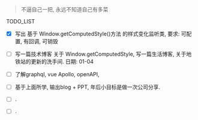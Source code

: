 > 不逼自己一把, 永远不知道自己有多菜

TODO_LIST

- [x] 写出 基于 Window.getComputedStyle()方法 的样式变化监听类, 要求: 可配置, 有回调, 可销毁 
- [ ] 写一篇技术博客 关于 Window.getComputedStyle,  写一篇生活博客, 关于地铁站的更新的洗手间. 日期: 01-04 
- [ ] 了解graphql, vue Apollo, openAPI, 
- [ ] 基于上面所学, 输出blog + PPT, 年后小目标是做一次公司分享. 
- [ ] .
- [ ] .

